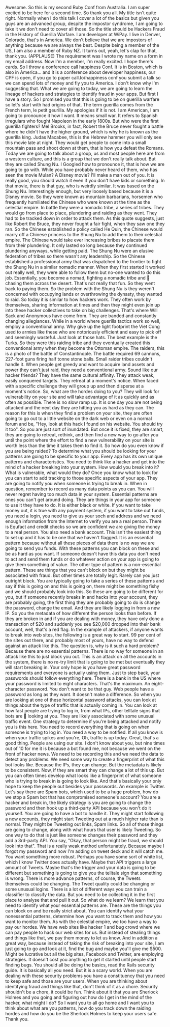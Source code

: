 Awesome. So this is my second Ruby Conf from Australia.  I am super excited to be here for a second time. So thank you all.  My title isn't quite right.  Normally when I do this talk I cover a lot of the
basics but given you guys are an advanced group, despite the impostor syndrome, I am going to take it we don't need to cover all those.  So the title should be Hackers Fraud in the History of Guerilla Warfare.  I am developer at WiPay.  I live in Denver, Colorado, that's in America.  We don't believe that we are impostors of anything because we are always the best.  Despite being a member of the US, I am also a member of Ruby NZ.  It turns out, yeah, let's clap for that, thank you. (APPLAUSE)  The requirement was I wrote my name on a form in my email address.  Now I'm a member, I'm really excited.  I hope there's cards.  So I throw a conference call happiness Conf.  It is in Boston, which is also in America... and it is a conference about developer happiness, our CPF is open, if you go to paper call.Io/happiness conf you submit a talk so we can spend lots of money and fly you to America.  I don't know why I'm suggesting that.  What we are going to today, we are going to learn the lineage of hackers and strategies to identify fraud in
your apps.  But first I have a story.  So I promised you that this is going to be on guerilla warfare so let's start with had origins of that.  The term guerilla comes from the French term,
le petit geurilla.  My apologies if it is not.  I am American, I am going to pronounce it how I
want.  It means small war.  It refers to Spanish irregulars who fought Napoleon in the early
1800s.  But who were the first guerilla fighters? Mel Brooks, in fact, Robert the Bruce never fought a battle where he didn't have the higher ground, which is why he is known as the guerilla king.  Judas Macabee, this is the Hebrew hammer you will only see this movie late at night. They would get people to come into a small mountain pass and shoot down at them, that is how you defeat the Romans.  Today we are going to talk about a group, us and most people here are from a western culture, and this is a group that we don't really talk about.  But they are called
Shung Nu.  I Googled how to pronounce it, that is how we are going to go with.  While you have probably never heard of them, who has seen the movie Mulan? A Disney movie? I'll make a man
out of you.  It is really good, you should watch it even if you don't have kids or something.  In
that movie, there is that guy, who is weirdly similar.  It was based on the Shung Nu.  Interestingly enough, but very loosely based because it is a Disney movie.  So they were known as mountain barbarians, horsemen who frequently humiliated the Chinese who were known at the time as the celestial empire.  In battle they were a nomadic tribe, a series of tribes.  They would go from
place to place, plundering and raiding as they went.  They had to be tracked down in order to attack them.  As this quote suggests, just like Robert the Bruce, they never fought a fair fight, when they saw one they ran.  So the Chinese established a policy called He Quin, the Chinese would marry off a Chinese princess to the Shung Nu to add them to their celestial empire.  The Chinese would take ever increasing bribes to placate them from their plundering.  It only lasted so long because they continued plundering anyways, while getting paid.  The Shung Nu were an elusive federation of tribes so there wasn't any leadership.  So the Chinese established a professional army that was dispatched to the frontier to fight the Shung Nu in a similar nomadic manner.  When they first started it worked out really well, they were able to follow them but
no-one wanted to do this job.  Essentially, you become a nomad, fighting a nomadic tribe and

chasing them across the desert.  That's not really that fun.  So they went back to paying them.  So the problem with the Shung Nu is they weren't concerned with occupying lands or overthrowing the dynasty, they wanted to raid.  So today it is similar to how hackers work.  They often work by themselves, sharing information at times and then they might even join up into these hacker collectives to take on big challenges.  That's where Will Sack and Anonymous have come from. They are banded and constantly changing allegiances.  While in a world where guerilla tactics work so well, employ a conventional army.  Why give up the light footprint the Viet Cong used
to armies like these who are notoriously efficient and easy to pick off and seemingly wasteful. Just look at those hats.  The best example is the Turks.  So they were this raiding tribe and they
eventually created this conventional army when they become the Ottoman empire.  The raiders, this is a photo of the battle of Constantinople.  The battle required 69 cannons, 227-foot guns
firing half tonne stone balls.  Small raider tribes couldn't handle it.  When people get greedy and want to acquire land assets and power they can't just raid, they need a conventional army.  Sound
like our hacker friends? They have the same cultural affinity.  They attack weak, easily
conquered targets.  They retreat at a moment's notice.  When faced with a specific challenge they will group up and then disperse at a moment's notice.  So, what are the hordes doing to you?
They will look for vulnerability on your site and will take advantage of it as quickly and as often
as possible.  There is no slow ramp up.  It is one day you are not being attacked and the next day they are hitting you as hard as they can.  The reason for this is when they find a problem on your site, they are often going to go out to a little website on the dark web or even on a normal forum
and be, "Hey, look at this hack I found on his website.  You should try it too".  So you are just
sort of inundated.  But once it is fixed, they are smart, they are going to retreat, rethink, and then find a new way to go after you until the point where the effort to find a new vulnerability on your
site is worth less than the time it takes them to find it.  So how do you even know if you are
being raided? To determine what you should be looking for your patterns are going to be specific to your app.  Every app has its own unique patterns and characteristics.  You need to think like a hacker and get into the mind of a hacker breaking into your system.  How would you break into it? What is vulnerable, what would they do? Once you know what to look for you can start to add tracking to those specific aspects of your app.  They are going to notify you when someone is trying to break in.  When in question, remember to record as many data points as you can.  You will never regret having too much data in your system.  Essential patterns are ones you can't get around doing.  They are things in your app for someone to use it they have to do.  It is either
black or white.  If you want to take money out, it is true with any payment system, if you want to take out funds, you need a login, you need to give us your soch and address and we need enough information from the Internet to verify you are a real person.  There is Equfact and credit checks so we are confident we are giving the money to a real person.  You also need a bank account. This isn't the easiest thing to set up and it has to be one that we haven't flagged.  It is an essential pattern because without all these pieces of data there is no way we are going to send you funds. With these patterns you can block on these and be as hard as you want.  If someone doesn't have this data you don't need to act and send them funds or do whatever action on your app is going to give them something of value.  The other type of pattern is a non-essential pattern.  These are
things that you can't block on but they might be associated with fraud.  But other times are totally legit.  Rarely can you just outright block.  You are typically going to take a series of these
patterns and say if this is going on and this is going on, there might be something fishy and we
should probably look into this.  So these are going to be different for you, but if someone recently breaks in and hacks into your account, they are probably going, the first thing they are probably going to do is change the password, change the email.  And they are likely logging in from a new IP. So you the metadata of how different the person looks than before.  If they are broken in and if you are dealing with money, they have only done a transaction of $20 and suddenly you see
$20,000 dropped into their bank account, well, that's a red flag.  In the example of attackers, if anyone wants to break into web sites, the following is a great way to start.  99 per cent of the
sites out there, and probably most of yours, have no way to defend against an attack like this.
The question is, why is it such a hard problem? Because there are no essential patterns.  There is no way for someone in an attack like this to just block you out.  This is an attack on all the accounts in the system, there is no re-try limit that is going to be met but eventually they will start breaking in.  Your only hope is you have great password requirements and everyone is
actually using them.  Just to step back, your passwords should follow everything here.  There is a bank in the US where your password is limited to eight characters.  That's the maximum.  An
eight-character password.  You don't want to be that guy.  Web people have a password as long
as they want. It doesn't make a difference.  So when you are looking at one of these horizontal password attacks, you can look at things about the type of traffic that is actually coming in.  You can look at how fast people are trying to log in, from what IPs, other telltale signs that bots are

looking at you.  They are likely associated with some unusual traffic event.  One strategy to determine if you're being attacked and notify you is this here.  You need to record everything that is going on when someone is trying to log in.  You need a way to be notified.  If all you know is when your traffic spikes and you're, Oh, traffic is up today.  Great, that's a good thing.  People are using our site.  I don't know about you, but nine times out of 10 for me it is because a bot found me, not because we went on the front of hacker news.  We need to be recording this and we need the data to detect any problems.  We need some way to create a fingerprint of what this bot looks like.  Because the IPs, they can change.  But the metadata is likely to be consistent.  Now, if they are smart they can change a lot of this up.  But you can often times develop what looks like a fingerprint of what someone who is trying to break in is going to look like.  And that's basically your only hope to keep the people out besides your passwords.  An example is Twitter.  Let's say there are Spam bots, which used to be a huge problem, how do we stop a Spam bot that has compromised someone's account? You are a hacker and break in, the likely strategy is you are going to change the password and then hook up a third-party API because you won't do it yourself.  You are going to have a bot to handle it.  They might start following a new accounts, they might start Tweeting out at a much higher rate than is normal.  They might be Tweeting out links, Spam links.  So all of those things are going to change, along with what hours that user is likely Tweeting.  So one way to do that is just like someone changes their password and they add a 3rd-party API.  You say, "Okay, that person might be fraud, we should look into that".  That is
a really weak method unfortunately.  Because maybe I forgot my password and now I'm adding on tweet deck and it will catch me.  You want something more robust.  Perhaps you have some sort of white list, which I know Twitter does actually have.  Maybe that API triggers a large amount of Tweets.  Maybe that's the trigger and your data is going to be different but something is going to give you the telltale sign that something is wrong.  There is more advance patterns, of course, the Tweets themselves could be changing.  The Tweet quality could be changing or some unusual logins.  There is a lot of different ways you can train a classifier to classify the data.  But you need to be collecting it in the first place to analyse that and pull it out.  So what do we learn? We learn that you need to identify what your essential patterns are.  These are the things you can block on and be really strict about.  You can identify what your nonessential patterns, determine how you want to track them and how you want to monitor them.  As with the celestial empire,
we too have a way to pay our hordes.  We have web sites like hacker 1 and bug crowd where we can pay people to hack our web sites for us.  But instead of stealing things and things like that, we pay them money to let us know.  And in addition a great way, because instead of taking the
risk of breaking into your site, I am just going to go and look at it, find the bug and maybe you'll
give me $500.  Might be lucrative but all the big sites, Facebook and Twitter, are employing strategies.  It doesn't cost you anything to get it started until people start finding bugs.  You
should all be doing the basics, read the Rails security guide.  It is basically all you need.  But it is
a scary world.  When you are dealing with these security problems you have a constituency that you need to keep safe and those are your users.  When you are thinking about identifying fraud and things like that, don't think of it as a chore.  Security shouldn't be a chore, it could be fun. Think about it that you are Sherlock Holmes and you going and figuring out how do I get in the mind of the hacker, what might I do? So I want you to all go home and I want you to think about what are you patterns, how do you track down the raiding hordes and how do you be the Sherlock Holmes to keep your users safe.  Thank you.
